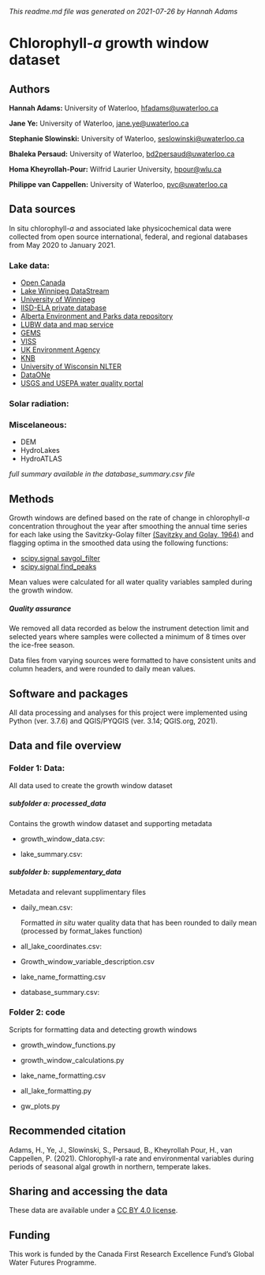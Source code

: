 *This readme.md file was generated on 2021-07-26 by Hannah Adams*

# Chlorophyll-*a* growth window dataset

## Authors
**Hannah Adams:** University of Waterloo, hfadams@uwaterloo.ca

**Jane Ye:** University of Waterloo, jane.ye@uwaterloo.ca

**Stephanie Slowinski:** University of Waterloo, seslowinski@uwaterloo.ca

**Bhaleka Persaud:** University of Waterloo, bd2persaud@uwaterloo.ca

**Homa Kheyrollah-Pour:** Wilfrid Laurier University, hpour@wlu.ca

**Philippe van Cappellen:** University of Waterloo, pvc@uwaterloo.ca



## Data sources

In situ chlorophyll-*a* and associated lake physicochemical data were collected from open source international, federal, and regional databases from May 2020 to January 2021.
### Lake data: 
 * [Open Canada](https://open.canada.ca/data/en/dataset/d155effe-048d-45cf-8683-d827dadc428b)
 * [Lake Winnipeg DataStream](https://lakewinnipegdatastream.ca/)
 * [University of Winnipeg](http://lwbin-datahub.ad.umanitoba.ca/dataset/lwpg-namao-chem/resource/931532fe-1785-4a9f-a857-f5d6ddab43e9?view_id=61484de8-2fe6-46df-abd3-37ac9ca9f4f1)
 * [IISD-ELA private database](https://www.iisd.org/ela/science-data/our-data/data-requests/)
 * [Alberta Environment and Parks data repository](http://environment.alberta.ca/apps/EdwReportViewer/LakeWaterQuality.aspx)
 * [LUBW data and map service](https://udo.lubw.baden-wuerttemberg.de/public/index.xhtml)
 * [GEMS](http://db.cger.nies.go.jp/gem/inter/GEMS/database/kasumi/contents/datalist.html)
 * [VISS](https://viss.lansstyrelsen.se/)
 * [UK Environment Agency](https://environment.data.gov.uk/water-quality/view/download)
 * [KNB](https://knb.ecoinformatics.org/view/kgordon.35.96)
 * [University of Wisconsin NLTER](https://lter.limnology.wisc.edu/node/55078)
 * [DataONe](https://search.dataone.org/view/https%3A%2F%2Fpasta.lternet.edu%2Fpackage%2Fmetadata%2Feml%2Fedi%2F186%2F3)
 * [USGS and USEPA water quality portal](https://www.waterqualitydata.us/#:~:text=The%20Water%20Quality%20Portal%20WQP,%2C%20tribal%2C%20and%20local%20agencies)

### Solar radiation:

### Miscelaneous:
* DEM
* HydroLakes
* HydroATLAS

*full summary available in the database_summary.csv file*


## Methods

Growth windows are defined based on the rate of change in chlorophyll-*a* concentration throughout the year after smoothing the annual time series for each lake using the Savitzky-Golay filter [(Savitzky and Golay, 1964)](https://pubs.acs.org/doi/10.1021/ac60214a047) and flagging optima in the smoothed data using the following functions:

* [scipy.signal savgol_filter](https://docs.scipy.org/doc/scipy/reference/generated/scipy.signal.savgol_filter.html) 
* [scipy.signal find_peaks](https://docs.scipy.org/doc/scipy/reference/generated/scipy.signal.find_peaks.html#scipy.signal.find_peaks)


	
Mean values were calculated for all water quality variables sampled during the growth window.

##### Quality assurance
We removed all data recorded as below the instrument detection limit and selected years where samples were collected a minimum of 8 times over the ice-free season.

Data files from varying sources were formatted to have consistent units and column headers, and were rounded to daily mean values.

## Software and packages 

All data processing and analyses for this project were implemented using Python (ver. 3.7.6) and QGIS/PYQGIS (ver. 3.14; QGIS.org, 2021).
##  Data and file overview


### Folder 1:  Data: 
All data used to create the growth window dataset 

##### subfolder a: processed_data 
Contains the growth window dataset and supporting metadata
		
 * growth\_window\_data.csv: 
  	   	   
 * lake\_summary.csv: 
  	   	    
	
##### subfolder b: supplementary_data
  	   
 Metadata and relevant supplimentary files
		
* daily_mean.csv:
  
	Formatted *in situ* water quality data that has been rounded to daily mean (processed by format_lakes function)

* all\_lake\_coordinates.csv:
  	   	     
* Growth\_window\_variable\_description.csv
  	   	       
* lake\_name\_formatting.csv
  	   	     
* database\_summary.csv:
  	   	     
### Folder 2: code    
      	
Scripts for formatting data and detecting growth windows

* growth\_window\_functions.py
  	   	   
* growth\_window\_calculations.py
  	   	   
* lake\_name\_formatting.csv

* all\_lake\_formatting.py

* gw\_plots.py
  	   	   

## Recommended citation 

Adams, H., Ye, J., Slowinski, S., Persaud, B., Kheyrollah Pour, H., van Cappellen, P. (2021). Chlorophyll-a rate and environmental variables during periods of seasonal algal growth in northern, temperate lakes.

## Sharing and accessing the data
These data are available under a [CC BY 4.0 license](https://creativecommons.org/licenses/by/4.0/).

## Funding
This work is funded by the Canada First Research Excellence Fund’s Global Water Futures Programme.











